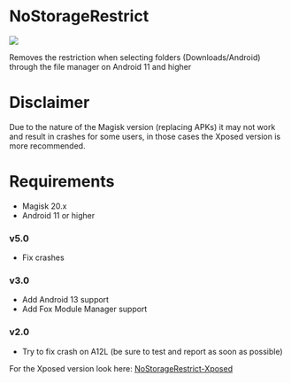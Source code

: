 # NoStorageRestrict

![](https://i.imgur.com/Z7VH0Li.jpg)

Removes the restriction when selecting folders (Downloads/Android) through the file manager on Android 11 and higher

# Disclaimer

Due to the nature of the Magisk version (replacing APKs) it may not work and result in crashes for some users, in those cases the Xposed version is more recommended.

# Requirements
- Magisk 20.x
- Android 11 or higher

### v5.0
- Fix crashes 
### v3.0
- Add Android 13 support
- Add Fox Module Manager support
### v2.0
- Try to fix crash on A12L (be sure to test and report as soon as possible)

For the Xposed version look here:
[NoStorageRestrict-Xposed](https://github.com/Xposed-Modules-Repo/com.github.dan.nostoragerestrict)

